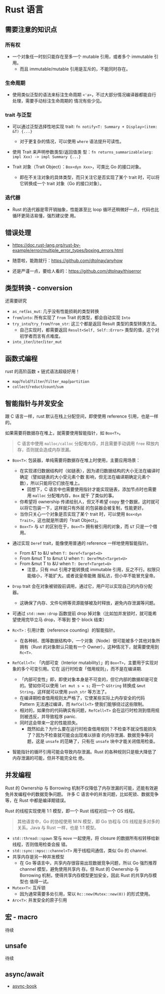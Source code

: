 # Rust 语言

## 需要注意的知识点

### 所有权

- 一个对象任一时刻只能存在至多一个 mutable 引用，或者多个 immutable 引用。
  - 而且 immutable/mutable 引用是互斥的，不能同时存在。

### 生命周期

- 使用类似泛型的语法来标注生命周期 `<'a>`，不过大部分情况编译器都能自行处理，需要手动标注生命周期的
  情况有些少见。

### trait 与泛型

- 可以通过泛型选择性地实现 trait: `fn notify<T: Summary + Display>(item: &T) {...}`

  - 对于更复杂的情况，可以使用 `where` 语法提升可读性。

- 使用 Trait 来声明参数类型/返回值类
  型：`fn returns_summarizable(arg: impl Xxx) -> impl Summary {...}`
- Trait 对象（Trait Object）：`Box<dyn Xxx>`，可类比 Go 的接口对象。
  - 即在不关注对象的具体类型，而只关注它是否实现了某个 trait 时，可以将它转换成一个 trait 对象（Go
    的接口对象）。

### 迭代器

- Rust 的迭代器是零开销抽象，性能甚至比 loop 循环还稍微好一点，代码也比循环更简洁易懂，强烈建议使
  用。

## 错误处理

- https://doc.rust-lang.org/rust-by-example/error/multiple_error_types/boxing_errors.html

- 随意啦，能跑就行：https://github.com/dtolnay/anyhow
- 还是严谨一点，要给人看的：https://github.com/dtolnay/thiserror

## 类型转换 - conversion

还需要研究

- `as_ref`/`as_mut`: 几乎没有性能损耗的类型转换
- `from`/`into`: 所有实现了 `From` Trait 的类型，都会自动实现 `Into`
- `try_into`/`try_from`/`from_str`: 这三个都是返回 Result 类型的类型转换方法。
  - 自己实现时，都需要返回 `Result<Self, Self::Error>` 类型的值，这个对初学者而言有点难度。
- `into_iter`/`iter`/`iter_mut`

## 函数式编程

rust 的高阶函数 + 链式语法超级好用！

- `map`/`fold`/`filter`/`filter_map`/`partition`
- `collect`/`reduct`/`count`/`sum`

## 智能指针与并发安全

跟 C 语言一样，rust 默认在栈上分配空间，即使使用 reference 引用，也是一样的。

如果需要将数据存在堆上，就需要使用智能指针，如 `Box<T>`。

> C 语言中使用 `malloc/calloc` 分配堆内存，并且需要手动调用 `free` 释放内存，否则就会造成内存泄漏。

- `Box<T>`: 包装器，单纯需要将数据存在堆上时使用，主要应用场景：
  - 在实现递归数据结构时（如链表），因为递归数据结构的大小无法在编译时确定（譬如链表的大小受元素个数
    影响，但无法在编译期确定元素个数），所以只能将它们放在堆上。
    - 回想下，C 语言中也需要使用指针才能实现链表，添加节点时也需要用 `malloc` 分配堆内存，`Box` 就干
      了类似的事。
  - 你希望将 ownership 传递给别人，但又不希望 copy 整个数据，这时就可以将它包装一下，这样就只有外层
    的包装器会被复制，性能更好。
  - 当你只关心一个对象是否实现了某个 trait 时，可以使用 `Box<dyn Trait>`，这也就是所谓的「trait
    Object」。
  - `Box<T>` 与 `&T` 的区别在于，`Box<T>` 拥有被引用的对象，而 `&T` 只是一个借用。
- 通过实现 `Deref` trait，能像使用普通的 reference 一样地使用智能指针。

  - From &T to &U when `T: Deref<Target=U>`
  - From &mut T to &mut U when `T: DerefMut<Target=U>`
  - From &mut T to &U when `T: Deref<Target=U>`
    - 注意，只有 mut 引用才能转换成 immutable 引用，反之不行。权限只能缩小，不能扩大。或者说皇帝能微
      服私访，但小卒不能冒充皇帝。

- `Drop` trait 会在对象被销毁前调用，通过它，用户可以实现自己的内存分配器。
  - 这确保了内存、文件句柄等资源能够被及时释放，避免内存泄漏等问题。
- 可通过 `std::mem::drop` 函数提前 drop 掉对象（比如加并发锁时，就可能希望使用完毕立马 drop，不等到
  整个 block 结束）
- `Rc<T>` : 引用计数（reference counting）的智能指针。

  - 在各种树、图等数据结构中，一个对象（Node）很可能被多个其他对象所拥有（Rust 的对象默认只能有一个
    Owner），这种情况下，就需要使用到 `Rc<T>`.

- `RefCell<T>`: 「内部可变（Interior mutability）」的 `Box<T>`，主要用于实现对象的多个可变引用。它在
  运行时检查「借用规则」，而不是在编译期.

  - 「内部可变性」即，即使对象本身是不可变的，但它内部的数据却是可变的。譬如你可以使用
    `let mut s = s;` 将一个 `&String` 转换成 `&mut String`，这样就可以使用 `push_str` 等方法了。
  - 在编译期检查借用规则太严格了，它使某些实际上内存安全的代码 Pattern 无法通过编译，而 `RefCell<T>`
    使我们能够绕过这些限制。
  - 相对的，如果你的代码确实有问题，`RefCell<T>` 会在运行时检测到借用规则被违反，并导致程序 panic.
  - 同时这会带来一定的性能损失。
    - 既然如此？为什么要在运行时检查借用规则？不检查不就没性能损失了？因为不检查就可能会出现难以排查
      的内存泄漏、数据竞争等问题，这是 `unsafe` 的范畴了，只有在 `unsafe` 块中才能关闭借用检查。

- 智能指针的循环引用可能会导致内存泄漏。Rust 的各种规则只是极大降低了内存泄漏的可能，但并不能完全杜
  绝。

## 并发编程

Rust 的 Ownership 与 Borrowing 机制不仅降低了内存泄漏的可能，还能有效避免并发编程中的数据竞争问题。
许多 C 语言中的并发问题，比如死锁、数据竞争等，在 Rust 中都是编译期错误。

Rust 的线程实现使用 1:1 模型，即一个 Rust 线程对应一个 OS 线程。

> 其他语言中，Go 的协程使用 M:N 模型，即 Go 协程与 OS 线程是多对多的关系。Java 与 Rust 一样，也是
> 1:1 模型。

- `std::thread::spawn` 常与 `move` 一起使用，将 closure 的数据所有权转移给新线程，否则借用检查会报
  错。
- `std::sync::mpsc::channel<T>` 用于线程间通信，类似 Go 的 channel.
- 共享内存是另一种并发模型
  - 在 Go 等语言中，共享内存很容易出现数据竞争问题，所以 Go 强烈推荐 channel 模型，避免使用共享内
    存。但 Rust 的 Ownership 与 Borrowing 机制，使得共享内存模型更加安全，因此 Rust 的共享内存模型也
    值得一试。
- `Mutex<T>`: 互斥锁
  - 因为通常需要多处引用，常以 `Rc::new(Mutex::new(0))` 的形式使用。
- `Arc<T>`: 并发安全的原子引用

## 宏 - macro

待续

## unsafe

待续

## async/await

- [async-book](https://rust-lang.github.io/async-book/)
